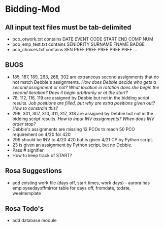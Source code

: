 Bidding-Mod
==========================
All input text files must be tab-delimited
--------------------------
- pco_otwork.txt contains DATE EVENT CODE START END COMP NUM
- pco_emp_test.txt contains SENIORITY SURNAME FNAME BADGE
- pco_choices.txt contains SEN PREF PREF PREF PREF PREF ...

BUGS
--------------------------
- 185, 187, 189, 263, 268, 302 are extraneous second assignments that do not match Debbie's assignments.
*How does Debbie decide who gets a second assignment or not? What location in rotation does she begin the second iteration? Does it begin  arbitrarily or at the start?*
- 78, 112, 116, 119 are assigned by Debbie but not in the bidding script results. *Job positions are filled, but why are extra positions given out? How to constrain this?*
- 299, 301, 307, 310, 311, 317, 318 are assigned by Debbie but not in the bidding script results. *How to input INV assignments? When does INV order stop?*
- Debbie's assignments are missing 12 PCOs to reach 50 PCO requirement on 4/20 for 420
- 299 should be INV to 4/20 420 but is given 4/21 CP by Python script.
- 23 is given an assignment by Python script, but no Debbie.
- Pass # signifier
- How to keep track of START? 

Rosa Suggestions
--------------------------
- add existing work file (days off, start times, work days) - aurora has employeedayoffmirror table for days off, fromdate, todate, weektemplate

Rosa Todo's 
--------------------------
- add database module
